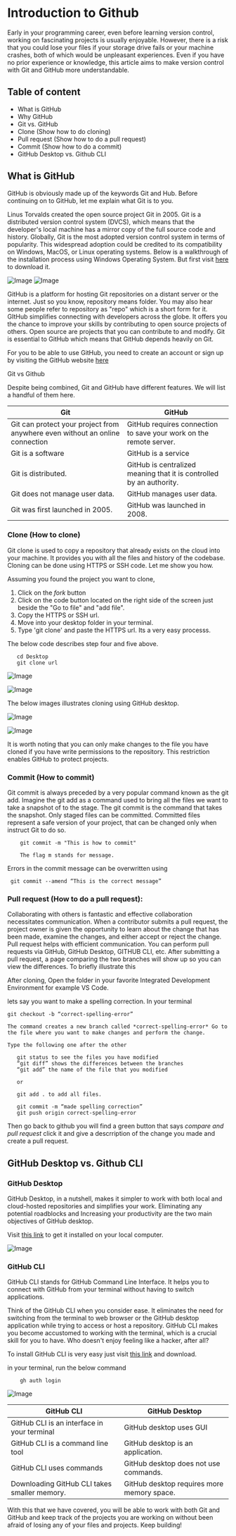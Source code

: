 # Introduction to Github

Early in your programming career, even before learning version control, working on fascinating projects is usually enjoyable. However, there is a risk that you could lose your files if your storage drive fails or your machine crashes, both of which would be unpleasant experiences. Even if you have no prior experience or knowledge, this article aims to make version control with Git and GitHub more understandable.

## Table of content

- What is GitHub
- Why GitHub
- Git vs. GitHub
- Clone (Show how to do cloning)
- Pull request (Show how to do a pull request)
- Commit (Show how to do a commit)
- GitHub Desktop vs. Github CLI

## What is GitHub

GitHub is obviously made up of the keywords Git and Hub. Before continuing on to GitHub, let me explain what Git is to you.

Linus Torvalds created the open source project Git in 2005. Git is a distributed version control system (DVCS), which means that the developer's local machine has a mirror copy of the full source code and history. Globally, Git is the most adopted version control system in terms of popularity. This widespread adoption could be credited to its compatibility on Windows, MacOS, or Linux operating systems. Below is a walkthrough of the installation process using Windows Operating System. But first visit [here](https://git-scm.com/.) to download it.

![Image](images\git_download.png)
![Image](images\github_sign_up.png)



GitHub is a platform for hosting Git repositories on a distant server or the internet. Just so you know, repository means folder. You may also hear some people  refer to repository as "repo" which is a short form for it. GItHub simplifies connecting with developers across the globe. It offers you the chance to improve your skills by contributing to open source projects of others.  Open source are projects that you can contribute to and modify. Git is essential to GitHub which means that GitHub depends heavily on Git.

For you to be able to use GitHub, you need to create an account or sign up by visiting the GitHub website [here](https://github.com/) 




Git vs Github


Despite being combined, Git and GitHub have different features. We will list a handful of them here.

| Git      | GitHub |
| ----------- | ----------- |
| Git can protect your project from anywhere even without an online connection      | GitHub requires connection to save your work on the remote server.       |
|  Git is a software   | GitHub is a service        |
|  Git is distributed.    | GitHub is centralized meaning that it is controlled by an authority.       |
| Git does not manage user data.      | GitHub  manages user data.       |
| Git was first launched in 2005.      | GitHub was launched in 2008.      |



### Clone (How to clone)

Git clone is used to copy a repository that already exists on the cloud into your machine. It provides you with all the files and history of the codebase. Cloning can be done using HTTPS or SSH code. Let me show you how. 

Assuming you found the project you want to clone, 

1. Click on the *fork* button
2. Click on the code button located on the right side of the screen  just beside the "Go to file" and "add file".
3. Copy the HTTPS or SSH url. 
4. Move into your desktop folder in your terminal.
5. Type  'git clone'  and paste the HTTPS url. Its a very easy processs.

 The below code describes step four and five above.

 ```
    cd Desktop
    git clone url
```   


![Image](images/github_desktop_clone.png)

![Image](images/clone_in_terminal.png)

The below images illustrates cloning using GitHub desktop. 

![Image](images/github_desktop_clone.png)

![Image](images/final_clone_desktop.png)

It is worth noting that you can only make changes to the file you have cloned if you have write permissions to the repository. This restriction enables GitHub to protect projects.

### Commit (How to commit)

Git commit is always preceded by a very popular command known as the git add. Imagine the git add as a command used to bring all the files we want to take a snapshot of to the stage. The git commit is the command that takes the snapshot. Only staged files can be committed. Committed files represent a safe version of your project, that can be changed only when instruct Git to do so.

```
    git commit -m "This is how to commit"
    
    The flag m stands for message.
```

Errors in the commit message can be overwritten using 

```
 git commit --amend “This is the correct message”
```

### Pull request (How to do a pull request):

Collaborating with others is fantastic and effective collaboration necessitates communication. When a contributor submits a pull request, the project owner is given the opportunity to learn about the change that has been made, examine the changes, and either accept or reject the change. Pull request helps with efficient communication. You can perform pull requests via GitHub, GitHub Desktop, GITHUB CLI, etc. After submitting a pull request, a page comparing the two branches will show up so you can view the differences. To briefly illustrate this

After cloning, Open the folder in your favorite Integrated Development Environment for example VS Code.

lets say you want to make a spelling correction. In your terminal

```
git checkout -b “correct-spelling-error” 
 ```   
    The command creates a new branch called *correct-spelling-error* Go to the file where you want to make changes and perform the change.

    Type the following one after the other


 ```     
    git status to see the files you have modified
    “git diff” shows the differences between the branches
    “git add” the name of the file that you modified 

    or

    git add . to add all files.

    git commit -m “made spelling correction”
    git push origin correct-spelling-error
```

Then go back to github you will find a green button that says *compare and pull request* click it and give a descrription of the change you made and create a pull request. 


## GitHub Desktop vs. Github CLI

### GitHub Desktop
GitHub Desktop, in a nutshell, makes it simpler to work with both local and cloud-hosted repositories and simplifies your work. Eliminating any potential roadblocks and Increasing your productivity are the two main objectives of GitHub desktop.

Visit [this link](https://desktop.github.com/) to get it installed on your local computer.

![Image](images/github_desktop.png)


### GitHub CLI

GitHub CLI stands for GitHub Command Line Interface. It helps you to connect with GitHub from your terminal without having to switch applications. 

Think of the GitHub CLI when you consider ease. It eliminates the need for switching from the terminal to web browser or the GitHub desktop application while trying to access or host a repository. GitHub CLI makes you become accustomed to working with the terminal, which is a crucial skill for you to have. Who doesn't enjoy feeling like a hacker, after all?


To install GitHub CLI is very easy just visit [this link](https://cli.github.com/) and download.

 in your terminal, run the below command

```
    gh auth login
```

![Image](images/github_cli_terminal.png)


| GitHub CLI      | GitHub Desktop |
| ----------- | ----------- |
| GitHub CLI is an interface in your terminal      | GitHub desktop uses GUI       |
|  GitHub CLI is a command line tool   | GitHub desktop is an application.        |
| GitHub CLI uses commands     | GitHub desktop does not use commands.       |
| Downloading GitHub CLI takes smaller memory.       | GitHub desktop requires more memory space.      |




With this that we have covered, you will be able to work with both Git and GitHub and keep track of the projects you are working on without been afraid of losing any of your files and projects. Keep building!

